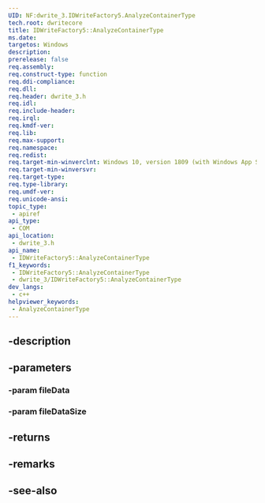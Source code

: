 ```yaml
---
UID: NF:dwrite_3.IDWriteFactory5.AnalyzeContainerType
tech.root: dwritecore
title: IDWriteFactory5::AnalyzeContainerType
ms.date: 
targetos: Windows
description: 
prerelease: false
req.assembly: 
req.construct-type: function
req.ddi-compliance: 
req.dll: 
req.header: dwrite_3.h
req.idl: 
req.include-header: 
req.irql: 
req.kmdf-ver: 
req.lib: 
req.max-support: 
req.namespace: 
req.redist: 
req.target-min-winverclnt: Windows 10, version 1809 (with Windows App SDK 0.5 or later)
req.target-min-winversvr: 
req.target-type: 
req.type-library: 
req.umdf-ver: 
req.unicode-ansi: 
topic_type:
 - apiref
api_type:
 - COM
api_location:
 - dwrite_3.h
api_name:
 - IDWriteFactory5::AnalyzeContainerType
f1_keywords:
 - IDWriteFactory5::AnalyzeContainerType
 - dwrite_3/IDWriteFactory5::AnalyzeContainerType
dev_langs:
 - c++
helpviewer_keywords:
 - AnalyzeContainerType
---
```


## -description

## -parameters

### -param fileData

### -param fileDataSize

## -returns

## -remarks

## -see-also

